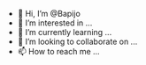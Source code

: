 - 👋 Hi, I’m @Bapijo
- 👀 I’m interested in ...
- 🌱 I’m currently learning ...
- 💞️ I’m looking to collaborate on ...
- 📫 How to reach me ...

<!---
Bapijo/Bapijo is a ✨ special ✨ repository because its `README.md` (this file) appears on your GitHub profile.
You can click the Preview link to take a look at your changes.
--->

